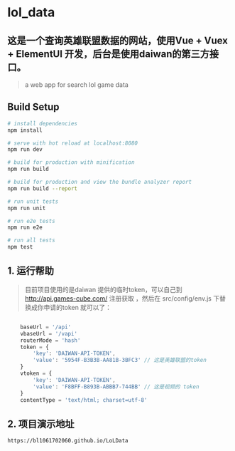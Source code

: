 # lol_data
## 这是一个查询英雄联盟数据的网站，使用Vue + Vuex + ElementUI 开发，后台是使用daiwan的第三方接口。
> a web app for search lol game data

## Build Setup

``` bash
# install dependencies
npm install

# serve with hot reload at localhost:8080
npm run dev

# build for production with minification
npm run build

# build for production and view the bundle analyzer report
npm run build --report

# run unit tests
npm run unit

# run e2e tests
npm run e2e

# run all tests
npm test
```
## 1. 运行帮助

> 目前项目使用的是daiwan 提供的临时token，可以自己到 http://api.games-cube.com/ 注册获取 ，然后在 src/config/env.js 下替换成你申请的token 就可以了：

``` javascript

    baseUrl = '/api'
    vbaseUrl = '/vapi'
    routerMode = 'hash'
    token = {
        'key': 'DAIWAN-API-TOKEN',
        'value': '5954F-B3B3B-AA81B-3BFC3' // 这是英雄联盟的token
    }
    vtoken = {
        'key': 'DAIWAN-API-TOKEN',
        'value': 'F8BFF-B893B-ABBB7-744BB' // 这是视频的 token
    }
    contentType = 'text/html; charset=utf-8'
```

## 2. 项目演示地址
    https://bl1061702060.github.io/LoLData